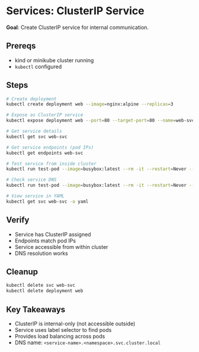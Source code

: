 # Services: ClusterIP Service

**Goal**: Create ClusterIP service for internal communication.

## Prereqs

- kind or minikube cluster running
- `kubectl` configured

## Steps

```bash
# Create deployment
kubectl create deployment web --image=nginx:alpine --replicas=3

# Expose as ClusterIP service
kubectl expose deployment web --port=80 --target-port=80 --name=web-svc

# Get service details
kubectl get svc web-svc

# Get service endpoints (pod IPs)
kubectl get endpoints web-svc

# Test service from inside cluster
kubectl run test-pod --image=busybox:latest --rm -it --restart=Never -- wget -O- http://web-svc:80

# Check service DNS
kubectl run test-pod --image=busybox:latest --rm -it --restart=Never -- nslookup web-svc

# View service in YAML
kubectl get svc web-svc -o yaml
```

## Verify

- Service has ClusterIP assigned
- Endpoints match pod IPs
- Service accessible from within cluster
- DNS resolution works

## Cleanup

```bash
kubectl delete svc web-svc
kubectl delete deployment web
```

## Key Takeaways

- ClusterIP is internal-only (not accessible outside)
- Service uses label selector to find pods
- Provides load balancing across pods
- DNS name: `<service-name>.<namespace>.svc.cluster.local`
